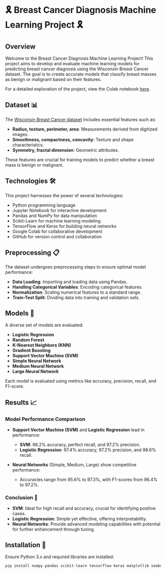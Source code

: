 # 🎗️ Breast Cancer Diagnosis Machine Learning Project 🎗️

## Overview
Welcome to the Breast Cancer Diagnosis Machine Learning Project! This project aims to develop and evaluate machine learning models for predicting breast cancer diagnosis using the Wisconsin Breast Cancer dataset. The goal is to create accurate models that classify breast masses as benign or malignant based on their features.

For a detailed exploration of the project, view the Colab notebook [here](https://colab.research.google.com/drive/1-0QJfACRuZeP-PPDraePU2plXuEYJt0A?usp=sharing).

## Dataset 📊
The [Wisconsin Breast Cancer dataset](https://archive.ics.uci.edu/ml/datasets/Breast+Cancer+Wisconsin+(Diagnostic)) includes essential features such as:

- **Radius, texture, perimeter, area**: Measurements derived from digitized images.
- **Smoothness, compactness, concavity**: Texture and shape characteristics.
- **Symmetry, fractal dimension**: Geometric attributes.

These features are crucial for training models to predict whether a breast mass is benign or malignant.

## Technologies 🛠️
This project harnesses the power of several technologies:

- Python programming language
- Jupyter Notebook for interactive development
- Pandas and NumPy for data manipulation
- Scikit-Learn for machine learning modeling
- TensorFlow and Keras for building neural networks
- Google Colab for collaborative development
- GitHub for version control and collaboration

## Preprocessing 📋
The dataset undergoes preprocessing steps to ensure optimal model performance:

- **Data Loading**: Importing and loading data using Pandas.
- **Handling Categorical Variables**: Encoding categorical features.
- **Normalization**: Scaling numerical features to a standard range.
- **Train-Test Split**: Dividing data into training and validation sets.

## Models 🤖
A diverse set of models are evaluated:

- **Logistic Regression**
- **Random Forest**
- **K-Nearest Neighbors (KNN)**
- **Gradient Boosting**
- **Support Vector Machine (SVM)**
- **Simple Neural Network**
- **Medium Neural Network**
- **Large Neural Network**

Each model is evaluated using metrics like accuracy, precision, recall, and F1-score.

## Results 📈
### Model Performance Comparison
- **Support Vector Machine (SVM)** and **Logistic Regression** lead in performance:
  - **SVM**: 98.2% accuracy, perfect recall, and 97.2% precision.
  - **Logistic Regression**: 97.4% accuracy, 97.2% precision, and 98.6% recall.
  
- **Neural Networks** (Simple, Medium, Large) show competitive performance:
  - Accuracies range from 95.6% to 97.3%, with F1-scores from 96.4% to 97.2%.

### Conclusion 🎉
- **SVM**: Ideal for high recall and accuracy, crucial for identifying positive cases.
- **Logistic Regression**: Simple yet effective, offering interpretability.
- **Neural Networks**: Provide advanced modeling capabilities with potential for further enhancement through tuning.

## Installation 🔧
Ensure Python 3.x and required libraries are installed:
```bash
pip install numpy pandas scikit-learn tensorflow keras matplotlib seaborn
